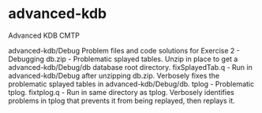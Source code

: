 # advanced-kdb
Advanced KDB CMTP

advanced-kdb/Debug
Problem files and code solutions for Exercise 2 - Debugging
    db.zip  - Problematic splayed tables. Unzip in place to get a advanced-kdb/Debug/db database root directory.
    fixSplayedTab.q - Run in advanced-kdb/Debug after unzipping db.zip. Verbosely fixes the problematic splayed tables in advanced-kdb/Debug/db.
    tplog - Problematic tplog.
    fixtplog.q - Run in same directory as tplog. Verbosely identifies problems in tplog that prevents it from being replayed, then replays it.